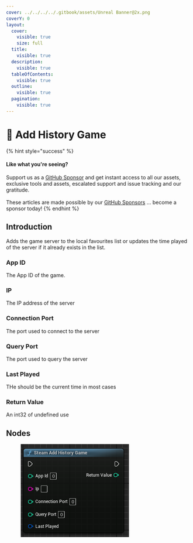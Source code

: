 ```yaml
---
cover: ../../../../.gitbook/assets/Unreal Banner@2x.png
coverY: 0
layout:
  cover:
    visible: true
    size: full
  title:
    visible: true
  description:
    visible: true
  tableOfContents:
    visible: true
  outline:
    visible: true
  pagination:
    visible: true
---
```


# 🔵 Add History Game

{% hint style="success" %}
#### Like what you're seeing?

Support us as a [GitHub Sponsor](../../../../become-a-sponsor/) and get instant access to all our assets, exclusive tools and assets, escalated support and issue tracking and our gratitude.\
\
These articles are made possible by our [GitHub Sponsors](../../../../become-a-sponsor/) ... become a sponsor today!
{% endhint %}

## Introduction

Adds the game server to the local favourites list or updates the time played of the server if it already exists in the list.

### App ID

The App ID of the game.

### IP

The IP address of the server

### Connection Port

The port used to connect to the server

### Query Port

The port used to query the server

### Last Played

THe should be the current time in most cases

### Return Value

An int32 of undefined use

## Nodes

<figure><img src="../../../../.gitbook/assets/image (124).png" alt=""><figcaption></figcaption></figure>
